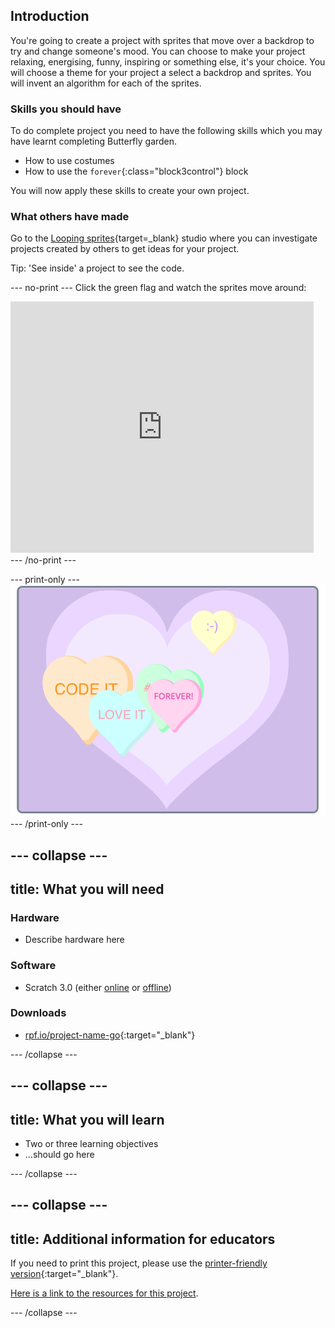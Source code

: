 ## Introduction
You're going to create a project with sprites that move over a backdrop to try and change someone's mood. You can choose to make your project relaxing, energising, funny, inspiring or something else, it's your choice. You will choose a theme for your project a select a backdrop and sprites. You will invent an algorithm for each of the sprites.

### Skills you should have
To do complete project you need to have the following skills which you may have learnt completing Butterfly garden.
- How to use costumes
- How to use the `forever`{:class="block3control"} block

You will now apply these skills to create your own project.


### What others have made

Go to the [Looping sprites](https://scratch.mit.edu/studios/27014672){target=_blank} studio where you can investigate projects created by others to get ideas for your project. 

Tip: 'See inside' a project to see the code. 

--- no-print ---
Click the green flag and watch the sprites move around:
<div class="scratch-preview">
  <iframe allowtransparency="true" width="485" height="402" src="https://scratch.mit.edu/projects/embed/407384474/?autostart=false" frameborder="0"></iframe>
</div>
--- /no-print ---

--- print-only ---
![Complete project](images/showcase_static.png)
--- /print-only ---

--- collapse ---
---
title: What you will need
---
### Hardware

+ Describe hardware here

### Software

+ Scratch 3.0 (either [online](http://rpf.io/scratchon) or [offline](http://rpf.io/scratchoff))

### Downloads

+ [rpf.io/project-name-go](http://rpf.io/project-name-go){:target="_blank"}

--- /collapse ---

--- collapse ---
---
title: What you will learn
---

+ Two or three learning objectives
+ ...should go here

--- /collapse ---

--- collapse ---
---
title: Additional information for educators
---

If you need to print this project, please use the [printer-friendly version](https://projects.raspberrypi.org/en/projects/project-name/print){:target="_blank"}.

[Here is a link to the resources for this project](http://rpf.io/project-name-go).

--- /collapse ---
